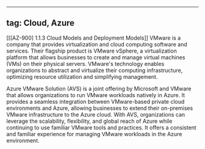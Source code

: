 
---
tag: Cloud, Azure
---

[[[AZ-900] 1.1.3 Cloud Models and Deployment Models]]
VMware is a company that provides virtualization and cloud computing software and services. Their flagship product is VMware vSphere, a virtualization platform that allows businesses to create and manage virtual machines (VMs) on their physical servers. VMware's technology enables organizations to abstract and virtualize their computing infrastructure, optimizing resource utilization and simplifying management.

Azure VMware Solution (AVS) is a joint offering by Microsoft and VMware that allows organizations to run VMware workloads natively in Azure. It provides a seamless integration between VMware-based private cloud environments and Azure, allowing businesses to extend their on-premises VMware infrastructure to the Azure cloud. With AVS, organizations can leverage the scalability, flexibility, and global reach of Azure while continuing to use familiar VMware tools and practices. It offers a consistent and familiar experience for managing VMware workloads in the Azure environment.
